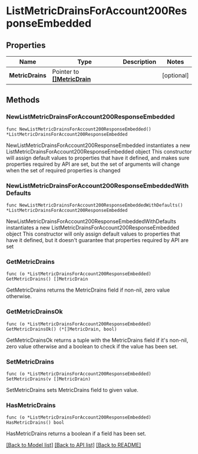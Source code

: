 # ListMetricDrainsForAccount200ResponseEmbedded

## Properties

Name | Type | Description | Notes
------------ | ------------- | ------------- | -------------
**MetricDrains** | Pointer to [**[]MetricDrain**](MetricDrain.md) |  | [optional] 

## Methods

### NewListMetricDrainsForAccount200ResponseEmbedded

`func NewListMetricDrainsForAccount200ResponseEmbedded() *ListMetricDrainsForAccount200ResponseEmbedded`

NewListMetricDrainsForAccount200ResponseEmbedded instantiates a new ListMetricDrainsForAccount200ResponseEmbedded object
This constructor will assign default values to properties that have it defined,
and makes sure properties required by API are set, but the set of arguments
will change when the set of required properties is changed

### NewListMetricDrainsForAccount200ResponseEmbeddedWithDefaults

`func NewListMetricDrainsForAccount200ResponseEmbeddedWithDefaults() *ListMetricDrainsForAccount200ResponseEmbedded`

NewListMetricDrainsForAccount200ResponseEmbeddedWithDefaults instantiates a new ListMetricDrainsForAccount200ResponseEmbedded object
This constructor will only assign default values to properties that have it defined,
but it doesn't guarantee that properties required by API are set

### GetMetricDrains

`func (o *ListMetricDrainsForAccount200ResponseEmbedded) GetMetricDrains() []MetricDrain`

GetMetricDrains returns the MetricDrains field if non-nil, zero value otherwise.

### GetMetricDrainsOk

`func (o *ListMetricDrainsForAccount200ResponseEmbedded) GetMetricDrainsOk() (*[]MetricDrain, bool)`

GetMetricDrainsOk returns a tuple with the MetricDrains field if it's non-nil, zero value otherwise
and a boolean to check if the value has been set.

### SetMetricDrains

`func (o *ListMetricDrainsForAccount200ResponseEmbedded) SetMetricDrains(v []MetricDrain)`

SetMetricDrains sets MetricDrains field to given value.

### HasMetricDrains

`func (o *ListMetricDrainsForAccount200ResponseEmbedded) HasMetricDrains() bool`

HasMetricDrains returns a boolean if a field has been set.


[[Back to Model list]](../README.md#documentation-for-models) [[Back to API list]](../README.md#documentation-for-api-endpoints) [[Back to README]](../README.md)


